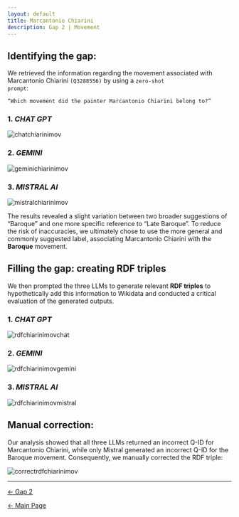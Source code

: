 ```yaml
---
layout: default
title: Marcantonio Chiarini
description: Gap 2 | Movement
---
```


## Identifying the gap:

We retrieved the information regarding the movement associated with Marcantonio Chiarini <code class="language-plaintext highlighter-rouge">(Q3288556)</code> by using a <code class="language-plaintext highlighter-rouge">zero-shot prompt</code>:
<pre><code>“Which movement did the painter Marcantonio Chiarini belong to?”</code></pre>

### 1. *CHAT GPT*

![chatchiarinimov](/abremipainters/assets/images/Immagine8.jpg)

### 2. *GEMINI*
   
![geminichiarinimov](/abremipainters/assets/images/Immagine9.jpg)
 
### 3. *MISTRAL AI*

![mistralchiarinimov](/abremipainters/assets/images/Immagine10.jpg)

The results revealed a slight variation between two broader suggestions of “Baroque” and one more specific reference to “Late Baroque”. To reduce the risk of inaccuracies, we ultimately chose to use the more general and commonly suggested label, associating Marcantonio Chiarini with the **Baroque** movement.

## Filling the gap: creating RDF triples

We then prompted the three LLMs to generate relevant **RDF triples** to hypothetically add this information to Wikidata and conducted a critical evaluation of the generated outputs.

### 1. *CHAT GPT*

![rdfchiarinimovchat](/abremipainters/assets/images/CHIARINI1.png)

### 2. *GEMINI*

![rdfchiarinimovgemini](/abremipainters/assets/images/CHIARINI2.png)

### 3. *MISTRAL AI*

![rdfchiarinimovmistral](/abremipainters/assets/images/CHIARINI3.png)

## Manual correction:

Our analysis showed that all three LLMs returned an incorrect Q-ID for Marcantonio Chiarini, while only Mistral generated an incorrect Q-ID for the Baroque movement. Consequently, we manually corrected the RDF triple:

![correctrdfchiarinimov](/abremipainters/assets/images/correctedrdfchiarinimov.jpg)

***

[← Gap 2](./gap2.md) 

[← Main Page](./)
